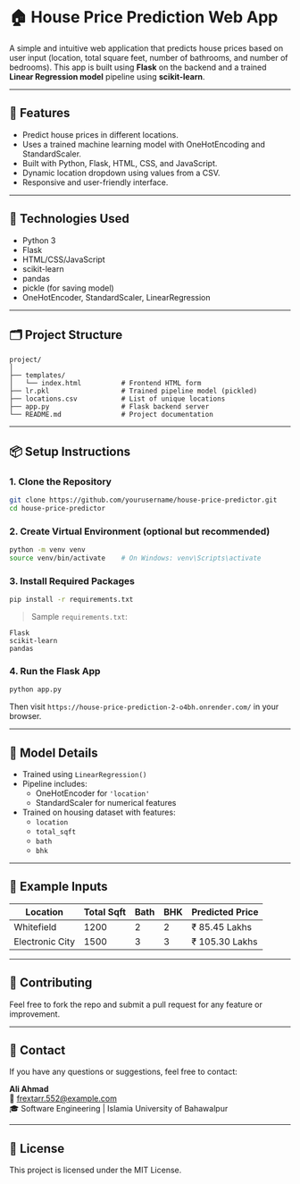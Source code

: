 # 🏠 House Price Prediction Web App

A simple and intuitive web application that predicts house prices based on user input (location, total square feet, number of bathrooms, and number of bedrooms). This app is built using **Flask** on the backend and a trained **Linear Regression model** pipeline using **scikit-learn**.

---

## 🚀 Features

- Predict house prices in different locations.
- Uses a trained machine learning model with OneHotEncoding and StandardScaler.
- Built with Python, Flask, HTML, CSS, and JavaScript.
- Dynamic location dropdown using values from a CSV.
- Responsive and user-friendly interface.

---

## 🧠 Technologies Used

- Python 3
- Flask
- HTML/CSS/JavaScript
- scikit-learn
- pandas
- pickle (for saving model)
- OneHotEncoder, StandardScaler, LinearRegression

---

## 🗂️ Project Structure

```
project/
│
├── templates/
│   └── index.html          # Frontend HTML form
├── lr.pkl                  # Trained pipeline model (pickled)
├── locations.csv           # List of unique locations
├── app.py                  # Flask backend server
└── README.md               # Project documentation
```

---

## 📦 Setup Instructions

### 1. Clone the Repository

```bash
git clone https://github.com/yourusername/house-price-predictor.git
cd house-price-predictor
```

### 2. Create Virtual Environment (optional but recommended)

```bash
python -m venv venv
source venv/bin/activate    # On Windows: venv\Scripts\activate
```

### 3. Install Required Packages

```bash
pip install -r requirements.txt
```

> Sample `requirements.txt`:

```
Flask
scikit-learn
pandas
```

### 4. Run the Flask App

```bash
python app.py
```

Then visit `https://house-price-prediction-2-o4bh.onrender.com/` in your browser.

---

## 🧠 Model Details

- Trained using `LinearRegression()`
- Pipeline includes:
  - OneHotEncoder for `'location'`
  - StandardScaler for numerical features
- Trained on housing dataset with features:
  - `location`
  - `total_sqft`
  - `bath`
  - `bhk`

---

## 🧪 Example Inputs

| Location        | Total Sqft | Bath | BHK | Predicted Price |
|----------------|------------|------|-----|------------------|
| Whitefield     | 1200       | 2    | 2   | ₹ 85.45 Lakhs    |
| Electronic City| 1500       | 3    | 3   | ₹ 105.30 Lakhs   |


---

## 🤝 Contributing

Feel free to fork the repo and submit a pull request for any feature or improvement.

---

## 📧 Contact

If you have any questions or suggestions, feel free to contact:

**Ali Ahmad**  
📧 frextarr.552@example.com  
🎓 Software Engineering | Islamia University of Bahawalpur  

---

## 📄 License

This project is licensed under the MIT License.
